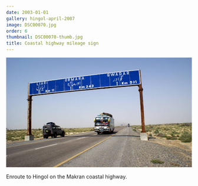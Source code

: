 ```yaml
---
date: 2003-01-01
gallery: hingol-april-2007
image: DSC00070.jpg
order: 6
thumbnail: DSC00070-thumb.jpg
title: Coastal highway mileage sign
---
```


![Coastal highway mileage sign](./DSC00070.jpg)

Enroute to Hingol on the Makran coastal highway.